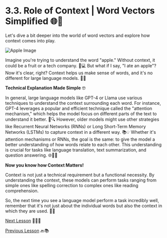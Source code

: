 # 3.3. Role of Context | Word Vectors Simplified 🌐🤔

Let's dive a bit deeper into the world of word vectors and explore how context comes into play. 

![Apple Image](https://github.com/gtech-mulearn/Pathway-AI-Bootcamp/blob/main/WVS%20ChatGPT.png)

Imagine you're trying to understand the word "apple." Without context, it could be a fruit or a tech company. 🍏💻 But what if I say, "I ate an apple"? Now it's clear, right? Context helps us make sense of words, and it's no different for large language models. 🍏🍴

**Technical Explanation Made Simple** 🤓

In general, large language models like GPT-4 or Llama use various techniques to understand the context surrounding each word. For instance, GPT-4 leverages a popular and efficient technique called the "attention mechanism," which helps the model focus on different parts of the text to understand it better. 🧠🔍 However, older models might use other strategies like Recurrent Neural Networks (RNNs) or Long Short-Term Memory Networks (LSTMs) to capture context in a different way. 📚💡
Whether it's attention mechanisms or RNNs, the goal is the same: to give the model a better understanding of how words relate to each other. This understanding is crucial for tasks like language translation, text summarization, and question answering. 🌐💬📝

**Now you know how Context Matters!**

Context is not just a technical requirement but a functional necessity. By understanding the context, these models can perform tasks ranging from simple ones like spelling correction to complex ones like reading comprehension.

So, the next time you see a language model perform a task incredibly well, remember that it's not just about the individual words but also the context in which they are used. 🤩🧐

[Next Lesson](https://github.com/gtech-mulearn/Pathway-AI-Bootcamp/blob/main/Word%20Vectors%20Simplified%20Part-3.md) 📖👣🔜

[Previous Lesson](https://github.com/gtech-mulearn/Pathway-AI-Bootcamp/blob/main/Word%20Vectors%20Simplified%20Part-2.md) 🔙📚
